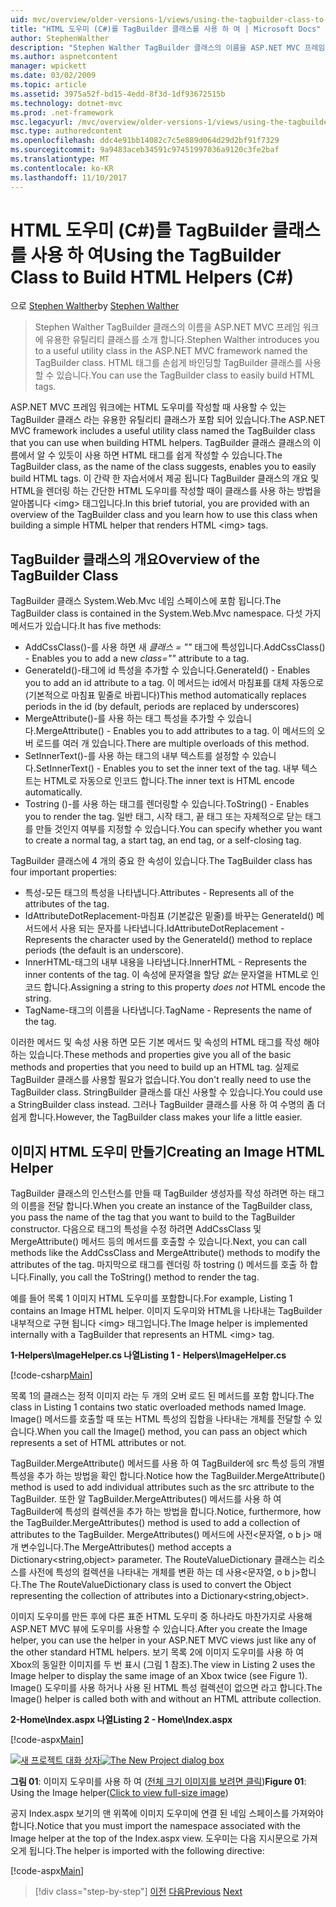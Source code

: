 ```yaml
---
uid: mvc/overview/older-versions-1/views/using-the-tagbuilder-class-to-build-html-helpers-cs
title: "HTML 도우미 (C#)를 TagBuilder 클래스를 사용 하 여 | Microsoft Docs"
author: StephenWalther
description: "Stephen Walther TagBuilder 클래스의 이름을 ASP.NET MVC 프레임 워크에 유용한 유틸리티 클래스를 소개 합니다. TagBuilder 클래스를 쉽게 사용할 수 있습니다..."
ms.author: aspnetcontent
manager: wpickett
ms.date: 03/02/2009
ms.topic: article
ms.assetid: 3975a52f-bd15-4edd-8f3d-1df93672515b
ms.technology: dotnet-mvc
ms.prod: .net-framework
msc.legacyurl: /mvc/overview/older-versions-1/views/using-the-tagbuilder-class-to-build-html-helpers-cs
msc.type: authoredcontent
ms.openlocfilehash: ddc4e91bb14082c7c5e889d064d29d2bf91f7329
ms.sourcegitcommit: 9a9483aceb34591c97451997036a9120c3fe2baf
ms.translationtype: MT
ms.contentlocale: ko-KR
ms.lasthandoff: 11/10/2017
---
```

<a name="using-the-tagbuilder-class-to-build-html-helpers-c"></a><span data-ttu-id="f2e4c-104">HTML 도우미 (C#)를 TagBuilder 클래스를 사용 하 여</span><span class="sxs-lookup"><span data-stu-id="f2e4c-104">Using the TagBuilder Class to Build HTML Helpers (C#)</span></span>
====================
<span data-ttu-id="f2e4c-105">으로 [Stephen Walther](https://github.com/StephenWalther)</span><span class="sxs-lookup"><span data-stu-id="f2e4c-105">by [Stephen Walther](https://github.com/StephenWalther)</span></span>

> <span data-ttu-id="f2e4c-106">Stephen Walther TagBuilder 클래스의 이름을 ASP.NET MVC 프레임 워크에 유용한 유틸리티 클래스를 소개 합니다.</span><span class="sxs-lookup"><span data-stu-id="f2e4c-106">Stephen Walther introduces you to a useful utility class in the ASP.NET MVC framework named the TagBuilder class.</span></span> <span data-ttu-id="f2e4c-107">HTML 태그를 손쉽게 바인딩할 TagBuilder 클래스를 사용할 수 있습니다.</span><span class="sxs-lookup"><span data-stu-id="f2e4c-107">You can use the TagBuilder class to easily build HTML tags.</span></span>


<span data-ttu-id="f2e4c-108">ASP.NET MVC 프레임 워크에는 HTML 도우미를 작성할 때 사용할 수 있는 TagBuilder 클래스 라는 유용한 유틸리티 클래스가 포함 되어 있습니다.</span><span class="sxs-lookup"><span data-stu-id="f2e4c-108">The ASP.NET MVC framework includes a useful utility class named the TagBuilder class that you can use when building HTML helpers.</span></span> <span data-ttu-id="f2e4c-109">TagBuilder 클래스 클래스의 이름에서 알 수 있듯이 사용 하면 HTML 태그를 쉽게 작성할 수 있습니다.</span><span class="sxs-lookup"><span data-stu-id="f2e4c-109">The TagBuilder class, as the name of the class suggests, enables you to easily build HTML tags.</span></span> <span data-ttu-id="f2e4c-110">이 간략 한 자습서에서 제공 됩니다 TagBuilder 클래스의 개요 및 HTML을 렌더링 하는 간단한 HTML 도우미를 작성할 때이 클래스를 사용 하는 방법을 알아봅니다 &lt;img&gt; 태그입니다.</span><span class="sxs-lookup"><span data-stu-id="f2e4c-110">In this brief tutorial, you are provided with an overview of the TagBuilder class and you learn how to use this class when building a simple HTML helper that renders HTML &lt;img&gt; tags.</span></span>

## <a name="overview-of-the-tagbuilder-class"></a><span data-ttu-id="f2e4c-111">TagBuilder 클래스의 개요</span><span class="sxs-lookup"><span data-stu-id="f2e4c-111">Overview of the TagBuilder Class</span></span>

<span data-ttu-id="f2e4c-112">TagBuilder 클래스 System.Web.Mvc 네임 스페이스에 포함 됩니다.</span><span class="sxs-lookup"><span data-stu-id="f2e4c-112">The TagBuilder class is contained in the System.Web.Mvc namespace.</span></span> <span data-ttu-id="f2e4c-113">다섯 가지 메서드가 있습니다.</span><span class="sxs-lookup"><span data-stu-id="f2e4c-113">It has five methods:</span></span>

- <span data-ttu-id="f2e4c-114">AddCssClass()-를 사용 하면 새 *클래스 = ""* 태그에 특성입니다.</span><span class="sxs-lookup"><span data-stu-id="f2e4c-114">AddCssClass() - Enables you to add a new *class=""* attribute to a tag.</span></span>
- <span data-ttu-id="f2e4c-115">GenerateId()-태그에 id 특성을 추가할 수 있습니다.</span><span class="sxs-lookup"><span data-stu-id="f2e4c-115">GenerateId() - Enables you to add an id attribute to a tag.</span></span> <span data-ttu-id="f2e4c-116">이 메서드는 id에서 마침표를 대체 자동으로 (기본적으로 마침표 밑줄로 바뀝니다)</span><span class="sxs-lookup"><span data-stu-id="f2e4c-116">This method automatically replaces periods in the id (by default, periods are replaced by underscores)</span></span>
- <span data-ttu-id="f2e4c-117">MergeAttribute()-를 사용 하는 태그 특성을 추가할 수 있습니다.</span><span class="sxs-lookup"><span data-stu-id="f2e4c-117">MergeAttribute() - Enables you to add attributes to a tag.</span></span> <span data-ttu-id="f2e4c-118">이 메서드의 오버 로드를 여러 개 있습니다.</span><span class="sxs-lookup"><span data-stu-id="f2e4c-118">There are multiple overloads of this method.</span></span>
- <span data-ttu-id="f2e4c-119">SetInnerText()-를 사용 하는 태그의 내부 텍스트를 설정할 수 있습니다.</span><span class="sxs-lookup"><span data-stu-id="f2e4c-119">SetInnerText() - Enables you to set the inner text of the tag.</span></span> <span data-ttu-id="f2e4c-120">내부 텍스트는 HTML로 자동으로 인코드 합니다.</span><span class="sxs-lookup"><span data-stu-id="f2e4c-120">The inner text is HTML encode automatically.</span></span>
- <span data-ttu-id="f2e4c-121">Tostring ()-를 사용 하는 태그를 렌더링할 수 있습니다.</span><span class="sxs-lookup"><span data-stu-id="f2e4c-121">ToString() - Enables you to render the tag.</span></span> <span data-ttu-id="f2e4c-122">일반 태그, 시작 태그, 끝 태그 또는 자체적으로 닫는 태그를 만들 것인지 여부를 지정할 수 있습니다.</span><span class="sxs-lookup"><span data-stu-id="f2e4c-122">You can specify whether you want to create a normal tag, a start tag, an end tag, or a self-closing tag.</span></span>
  

<span data-ttu-id="f2e4c-123">TagBuilder 클래스에 4 개의 중요 한 속성이 있습니다.</span><span class="sxs-lookup"><span data-stu-id="f2e4c-123">The TagBuilder class has four important properties:</span></span>

- <span data-ttu-id="f2e4c-124">특성-모든 태그의 특성을 나타냅니다.</span><span class="sxs-lookup"><span data-stu-id="f2e4c-124">Attributes - Represents all of the attributes of the tag.</span></span>
- <span data-ttu-id="f2e4c-125">IdAttributeDotReplacement-마침표 (기본값은 밑줄)를 바꾸는 GenerateId() 메서드에서 사용 되는 문자를 나타냅니다.</span><span class="sxs-lookup"><span data-stu-id="f2e4c-125">IdAttributeDotReplacement - Represents the character used by the GenerateId() method to replace periods (the default is an underscore).</span></span>
- <span data-ttu-id="f2e4c-126">InnerHTML-태그의 내부 내용을 나타냅니다.</span><span class="sxs-lookup"><span data-stu-id="f2e4c-126">InnerHTML - Represents the inner contents of the tag.</span></span> <span data-ttu-id="f2e4c-127">이 속성에 문자열을 할당 *없는* 문자열을 HTML로 인코드 합니다.</span><span class="sxs-lookup"><span data-stu-id="f2e4c-127">Assigning a string to this property *does not* HTML encode the string.</span></span>
- <span data-ttu-id="f2e4c-128">TagName-태그의 이름을 나타냅니다.</span><span class="sxs-lookup"><span data-stu-id="f2e4c-128">TagName - Represents the name of the tag.</span></span>

<span data-ttu-id="f2e4c-129">이러한 메서드 및 속성 사용 하면 모든 기본 메서드 및 속성의 HTML 태그를 작성 해야 하는 있습니다.</span><span class="sxs-lookup"><span data-stu-id="f2e4c-129">These methods and properties give you all of the basic methods and properties that you need to build up an HTML tag.</span></span> <span data-ttu-id="f2e4c-130">실제로 TagBuilder 클래스를 사용할 필요가 없습니다.</span><span class="sxs-lookup"><span data-stu-id="f2e4c-130">You don't really need to use the TagBuilder class.</span></span> <span data-ttu-id="f2e4c-131">StringBuilder 클래스를 대신 사용할 수 있습니다.</span><span class="sxs-lookup"><span data-stu-id="f2e4c-131">You could use a StringBuilder class instead.</span></span> <span data-ttu-id="f2e4c-132">그러나 TagBuilder 클래스를 사용 하 여 수명의 좀 더 쉽게 합니다.</span><span class="sxs-lookup"><span data-stu-id="f2e4c-132">However, the TagBuilder class makes your life a little easier.</span></span>

## <a name="creating-an-image-html-helper"></a><span data-ttu-id="f2e4c-133">이미지 HTML 도우미 만들기</span><span class="sxs-lookup"><span data-stu-id="f2e4c-133">Creating an Image HTML Helper</span></span>

<span data-ttu-id="f2e4c-134">TagBuilder 클래스의 인스턴스를 만들 때 TagBuilder 생성자를 작성 하려면 하는 태그의 이름을 전달 합니다.</span><span class="sxs-lookup"><span data-stu-id="f2e4c-134">When you create an instance of the TagBuilder class, you pass the name of the tag that you want to build to the TagBuilder constructor.</span></span> <span data-ttu-id="f2e4c-135">다음으로 태그의 특성을 수정 하려면 AddCssClass 및 MergeAttribute() 메서드 등의 메서드를 호출할 수 있습니다.</span><span class="sxs-lookup"><span data-stu-id="f2e4c-135">Next, you can call methods like the AddCssClass and MergeAttribute() methods to modify the attributes of the tag.</span></span> <span data-ttu-id="f2e4c-136">마지막으로 태그를 렌더링 하 tostring () 메서드를 호출 하 합니다.</span><span class="sxs-lookup"><span data-stu-id="f2e4c-136">Finally, you call the ToString() method to render the tag.</span></span>

<span data-ttu-id="f2e4c-137">예를 들어 목록 1 이미지 HTML 도우미를 포함합니다.</span><span class="sxs-lookup"><span data-stu-id="f2e4c-137">For example, Listing 1 contains an Image HTML helper.</span></span> <span data-ttu-id="f2e4c-138">이미지 도우미와 HTML을 나타내는 TagBuilder 내부적으로 구현 됩니다 &lt;img&gt; 태그입니다.</span><span class="sxs-lookup"><span data-stu-id="f2e4c-138">The Image helper is implemented internally with a TagBuilder that represents an HTML &lt;img&gt; tag.</span></span>

<span data-ttu-id="f2e4c-139">**1-Helpers\ImageHelper.cs 나열**</span><span class="sxs-lookup"><span data-stu-id="f2e4c-139">**Listing 1 - Helpers\ImageHelper.cs**</span></span>

[!code-csharp[Main](using-the-tagbuilder-class-to-build-html-helpers-cs/samples/sample1.cs)]

<span data-ttu-id="f2e4c-140">목록 1의 클래스는 정적 이미지 라는 두 개의 오버 로드 된 메서드를 포함 합니다.</span><span class="sxs-lookup"><span data-stu-id="f2e4c-140">The class in Listing 1 contains two static overloaded methods named Image.</span></span> <span data-ttu-id="f2e4c-141">Image() 메서드를 호출할 때 또는 HTML 특성의 집합을 나타내는 개체를 전달할 수 있습니다.</span><span class="sxs-lookup"><span data-stu-id="f2e4c-141">When you call the Image() method, you can pass an object which represents a set of HTML attributes or not.</span></span>

<span data-ttu-id="f2e4c-142">TagBuilder.MergeAttribute() 메서드를 사용 하 여 TagBuilder에 src 특성 등의 개별 특성을 추가 하는 방법을 확인 합니다.</span><span class="sxs-lookup"><span data-stu-id="f2e4c-142">Notice how the TagBuilder.MergeAttribute() method is used to add individual attributes such as the src attribute to the TagBuilder.</span></span> <span data-ttu-id="f2e4c-143">또한 알 TagBuilder.MergeAttributes() 메서드를 사용 하 여 TagBuilder에 특성의 컬렉션을 추가 하는 방법을 합니다.</span><span class="sxs-lookup"><span data-stu-id="f2e4c-143">Notice, furthermore, how the TagBuilder.MergeAttributes() method is used to add a collection of attributes to the TagBuilder.</span></span> <span data-ttu-id="f2e4c-144">MergeAttributes() 메서드에 사전&lt;문자열, o b j&gt; 매개 변수입니다.</span><span class="sxs-lookup"><span data-stu-id="f2e4c-144">The MergeAttributes() method accepts a Dictionary&lt;string,object&gt; parameter.</span></span> <span data-ttu-id="f2e4c-145">The RouteValueDictionary 클래스는 리소스를 사전에 특성의 컬렉션을 나타내는 개체를 변환 하는 데 사용&lt;문자열, o b j&gt;합니다.</span><span class="sxs-lookup"><span data-stu-id="f2e4c-145">The The RouteValueDictionary class is used to convert the Object representing the collection of attributes into a Dictionary&lt;string,object&gt;.</span></span>

<span data-ttu-id="f2e4c-146">이미지 도우미를 만든 후에 다른 표준 HTML 도우미 중 하나라도 마찬가지로 사용해 ASP.NET MVC 뷰에 도우미를 사용할 수 있습니다.</span><span class="sxs-lookup"><span data-stu-id="f2e4c-146">After you create the Image helper, you can use the helper in your ASP.NET MVC views just like any of the other standard HTML helpers.</span></span> <span data-ttu-id="f2e4c-147">보기 목록 2에 이미지 도우미를 사용 하 여 Xbox의 동일한 이미지를 두 번 표시 (그림 1 참조).</span><span class="sxs-lookup"><span data-stu-id="f2e4c-147">The view in Listing 2 uses the Image helper to display the same image of an Xbox twice (see Figure 1).</span></span> <span data-ttu-id="f2e4c-148">Image() 도우미를 사용 하거나 사용 된 HTML 특성 컬렉션이 없으면 라고 합니다.</span><span class="sxs-lookup"><span data-stu-id="f2e4c-148">The Image() helper is called both with and without an HTML attribute collection.</span></span>

<span data-ttu-id="f2e4c-149">**2-Home\Index.aspx 나열**</span><span class="sxs-lookup"><span data-stu-id="f2e4c-149">**Listing 2 - Home\Index.aspx**</span></span>

[!code-aspx[Main](using-the-tagbuilder-class-to-build-html-helpers-cs/samples/sample2.aspx)]


<span data-ttu-id="f2e4c-150">[![새 프로젝트 대화 상자](using-the-tagbuilder-class-to-build-html-helpers-cs/_static/image1.jpg)](using-the-tagbuilder-class-to-build-html-helpers-cs/_static/image1.png)</span><span class="sxs-lookup"><span data-stu-id="f2e4c-150">[![The New Project dialog box](using-the-tagbuilder-class-to-build-html-helpers-cs/_static/image1.jpg)](using-the-tagbuilder-class-to-build-html-helpers-cs/_static/image1.png)</span></span>

<span data-ttu-id="f2e4c-151">**그림 01**: 이미지 도우미를 사용 하 여 ([전체 크기 이미지를 보려면 클릭](using-the-tagbuilder-class-to-build-html-helpers-cs/_static/image2.png))</span><span class="sxs-lookup"><span data-stu-id="f2e4c-151">**Figure 01**: Using the Image helper([Click to view full-size image](using-the-tagbuilder-class-to-build-html-helpers-cs/_static/image2.png))</span></span>


<span data-ttu-id="f2e4c-152">공지 Index.aspx 보기의 맨 위쪽에 이미지 도우미에 연결 된 네임 스페이스를 가져와야 합니다.</span><span class="sxs-lookup"><span data-stu-id="f2e4c-152">Notice that you must import the namespace associated with the Image helper at the top of the Index.aspx view.</span></span> <span data-ttu-id="f2e4c-153">도우미는 다음 지시문으로 가져오게 됩니다.</span><span class="sxs-lookup"><span data-stu-id="f2e4c-153">The helper is imported with the following directive:</span></span>

[!code-aspx[Main](using-the-tagbuilder-class-to-build-html-helpers-cs/samples/sample3.aspx)]

>[!div class="step-by-step"]
<span data-ttu-id="f2e4c-154">[이전](creating-custom-html-helpers-cs.md)
[다음](creating-page-layouts-with-view-master-pages-cs.md)</span><span class="sxs-lookup"><span data-stu-id="f2e4c-154">[Previous](creating-custom-html-helpers-cs.md)
[Next](creating-page-layouts-with-view-master-pages-cs.md)</span></span>
